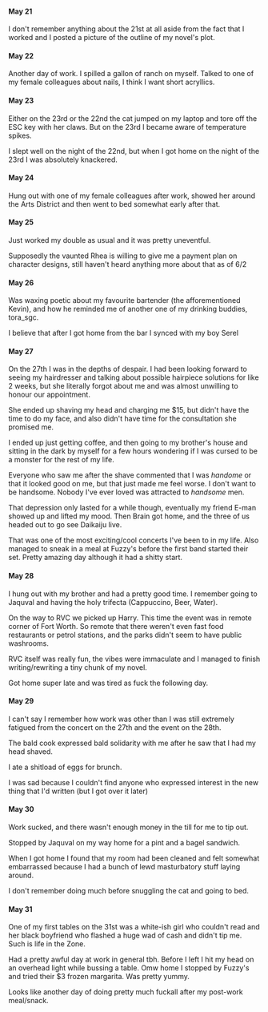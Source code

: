 #### May 21

I don't remember anything about the 21st at all aside from the fact that I worked and I posted a picture of the outline of my novel's plot.

#### May 22

Another day of work. I spilled a gallon of ranch on myself. Talked to one of my female colleagues about nails, I think I want short acryllics.

#### May 23

Either on the 23rd or the 22nd the cat jumped on my laptop and tore off the ESC key with her claws. But on the 23rd I became aware of temperature spikes.

I slept well on the night of the 22nd, but when I got home on the night of the 23rd I was absolutely knackered.

#### May 24

Hung out with one of my female colleagues after work, showed her around the Arts District and then went to bed somewhat early after that.

#### May 25

Just worked my double as usual and it was pretty uneventful.

Supposedly the vaunted Rhea is willing to give me a payment plan on character designs, still haven't heard anything more about that as of 6/2

#### May 26

Was waxing poetic about my favourite bartender (the afforementioned Kevin), and how he reminded me of another one of my drinking buddies, tora_sgc. 

I believe that after I got home from the bar I synced with my boy Serel

#### May 27

On the 27th I was in the depths of despair. I had been looking forward to seeing my hairdresser and talking about possible hairpiece solutions for like 2 weeks, but she literally forgot about me and was almost unwilling to honour our appointment.

She ended up shaving my head and charging me $15, but didn't have the time to do my face, and also didn't have time for the consultation she promised me. 

I ended up just getting coffee, and then going to my brother's house and sitting in the dark by myself for a few hours wondering if I was cursed to be a monster for the rest of my life.

Everyone who saw me after the shave commented that I was *handome* or that it looked good on me, but that just made me feel worse. I don't want to be handsome. Nobody I've ever loved was attracted to *handsome* men.

That depression only lasted for a while though, eventually my friend E-man showed up and lifted my mood. Then Brain got home, and the three of us headed out to go see Daikaiju live.

That was one of the most exciting/cool concerts I've been to in my life. Also managed to sneak in a meal at Fuzzy's before the first band started their set. Pretty amazing day although it had a shitty start.

#### May 28

I hung out with my brother and had a pretty good time. I remember going to Jaquval and having the holy trifecta (Cappuccino, Beer, Water).

On the way to RVC we picked up Harry. This time the event was in remote corner of Fort Worth. So remote that there weren't even fast food restaurants or petrol stations, and the parks didn't seem to have public washrooms.

RVC itself was really fun, the vibes were immaculate and I managed to finish writing/rewriting a tiny chunk of my novel.

Got home super late and was tired as fuck the following day.

#### May 29

I can't say I remember how work was other than I was still extremely fatigued from the concert on the 27th and the event on the 28th.

The bald cook expressed bald solidarity with me after he saw that I had my head shaved.

I ate a shitload of eggs for brunch.

I was sad because I couldn't find anyone who expressed interest in the new thing that I'd written (but I got over it later)

#### May 30

Work sucked, and there wasn't enough money in the till for me to tip out.

Stopped by Jaquval on my way home for a pint and a bagel sandwich.

When I got home I found that my room had been cleaned and felt somewhat embarrassed because I had a bunch of lewd masturbatory stuff laying around.

I don't remember doing much before snuggling the cat and going to bed.

#### May 31

One of my first tables on the 31st was a white-ish girl who couldn't read and her black boyfriend who flashed a huge wad of cash and didn't tip me. Such is life in the Zone.

Had a pretty awful day at work in general tbh. Before I left I hit my head on an overhead light while bussing a table. Omw home I stopped by Fuzzy's and tried their $3 frozen margarita. Was pretty yummy.

Looks like another day of doing pretty much fuckall after my post-work meal/snack.